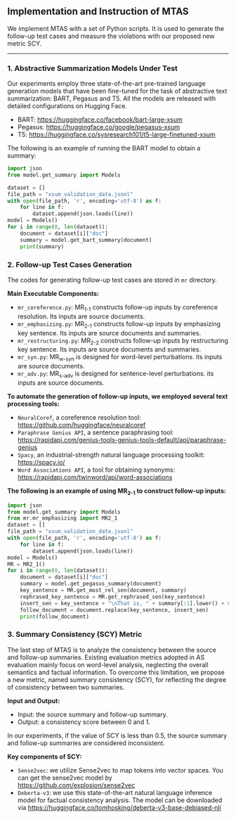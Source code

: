 ## Implementation and Instruction of MTAS

We implement MTAS with a set of Python scripts. It is used to generate the follow-up test cases and measure the violations with our proposed new metric SCY.

---

### 1. Abstractive Summarization Models Under Test
Our experiments employ three state-of-the-art pre-trained language generation models that have been fine-tuned for the task of abstractive text summarization: BART, Pegasus and T5. All the models are released with detailed configurations on Hugging Face.
* BART: <https://huggingface.co/facebook/bart-large-xsum>
* Pegasus: <https://huggingface.co/google/pegasus-xsum>
* T5: <https://huggingface.co/sysresearch101/t5-large-finetuned-xsum>

The following is an example of running the BART model to obtain a summary:

```python
import json
from model.get_summary import Models

dataset = []
file_path = "xsum_validation_data.jsonl"
with open(file_path, 'r', encoding='utf-8') as f:
    for line in f:
        dataset.append(json.loads(line))
model = Models()
for i in range(0, len(dataset)):
    document = dataset[i]["doc"]
    summary = model.get_bart_summary(document)
    print(summary)
```

### 2. Follow-up Test Cases Generation

The codes for generating follow-up test cases are stored in `mr` directory.

**Main Executable Components:**
* `mr_coreference.py`: MR<sub>1-1</sub> constructs follow-up inputs by coreference resolution. Its inputs are source documents.
* `mr_emphasizing.py`: MR<sub>2-1</sub> constructs follow-up inputs by emphasizing key sentence. Its inputs are source documents and summaries.
* `mr_restructuring.py`: MR<sub>2-2</sub> constructs follow-up inputs by restructuring key sentence. Its inputs are source documents and summaries.
* `mr_syn.py`: MR<sub>w-syn</sub> is designed for word-level perturbations. its inputs are source documents.
* `mr_adv.py`: MR<sub>s-adv</sub> is designed for sentence-level perturbations. its inputs are source documents.

**To automate the generation of follow-up inputs, we employed several text processing tools:**
* `NeuralCoref`, a coreference resolution tool: <https://github.com/huggingface/neuralcoref>
* `Paraphrase Genius API`, a sentence paraphrasing tool:  <https://rapidapi.com/genius-tools-genius-tools-default/api/paraphrase-genius>
* `Spacy`, an industrial-strength natural language processing toolkit:  <https://spacy.io/>
* `Word Associations API`, a tool for obtaining synonyms:  <https://rapidapi.com/twinword/api/word-associations>

**The following is an example of using MR<sub>2-1</sub> to construct follow-up inputs:**
```python
import json
from model.get_summary import Models
from mr.mr_emphasizing import MR2_1
dataset = []
file_path = "xsum_validation_data.jsonl"
with open(file_path, 'r', encoding='utf-8') as f:
    for line in f:
        dataset.append(json.loads(line))
model = Models()
MR = MR2_1()
for i in range(0, len(dataset)):
    document = dataset[i]["doc"]
    summary = model.get_pegasus_summary(document)
    key_sentence = MR.get_most_rel_sen(document, summary)
    rephrased_key_sentence = MR.get_rephrased_sen(key_sentence)
    insert_sen = key_sentence + "\nThat is, " + summary[:1].lower() + summary[1:]
    follow_document = document.replace(key_sentence, insert_sen)
    print(follow_document)
```

### 3. Summary Consistency (SCY) Metric
The last step of MTAS is to analyze the consistency between the source and follow-up summaries. Existing evaluation metrics adopted in AS evaluation mainly focus on word-level analysis, neglecting the overall semantics and factual information. To overcome this limitation, we propose a new metric, named summary consistency (SCY), for reflecting the degree of consistency between two summaries.

**Input and Output:**
* Input: the source summary and follow-up summary.
* Output: a consistency score between 0 and 1.
  
In our experiments, if the value of SCY is less than 0.5, the source summary and follow-up summaries are considered inconsistent.

**Key components of SCY:**
* `Sense2vec`: we utilize Sense2vec to map tokens into vector spaces. You can get the sense2vec model by <https://github.com/explosion/sense2vec>
* `Deberta-v3`: we use this state-of-the-art natural language inference model for factual consistency analysis. The model can be downloaded via <https://huggingface.co/tomhosking/deberta-v3-base-debiased-nli>



























